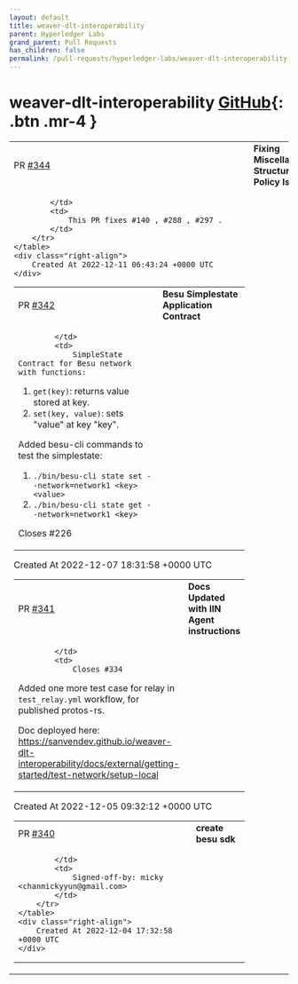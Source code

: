 ```yaml
---
layout: default
title: weaver-dlt-interoperability
parent: Hyperledger Labs
grand_parent: Pull Requests
has_children: false
permalink: /pull-requests/hyperledger-labs/weaver-dlt-interoperability
---
```


# weaver-dlt-interoperability <span class="fs-3 right-align">[GitHub](https://github.com/hyperledger-labs/weaver-dlt-interoperability){: .btn .mr-4 }</span>


<div>
    <table>
        <tr>
            <td>
                PR <a href="https://github.com/hyperledger-labs/weaver-dlt-interoperability/pull/344" class=".btn">#344</a>
            </td>
            <td>
                <b>
                    Fixing Miscellaneous Structure and Policy Issues
                </b>
            </td>
        </tr>
        <tr>
            <td>
                
            </td>
            <td>
                This PR fixes #140 , #288 , #297 .
            </td>
        </tr>
    </table>
    <div class="right-align">
        Created At 2022-12-11 06:43:24 +0000 UTC
    </div>
</div>

<div>
    <table>
        <tr>
            <td>
                PR <a href="https://github.com/hyperledger-labs/weaver-dlt-interoperability/pull/342" class=".btn">#342</a>
            </td>
            <td>
                <b>
                    Besu Simplestate Application Contract
                </b>
            </td>
        </tr>
        <tr>
            <td>
                
            </td>
            <td>
                SimpleState Contract for Besu network with functions: 
1. `get(key)`: returns value stored at key.
2. `set(key, value)`: sets "value" at key "key".

Added besu-cli commands to test the simplestate:
1. `./bin/besu-cli state set --network=network1 <key> <value>`
2. `./bin/besu-cli state get --network=network1 <key>`

Closes #226 
            </td>
        </tr>
    </table>
    <div class="right-align">
        Created At 2022-12-07 18:31:58 +0000 UTC
    </div>
</div>

<div>
    <table>
        <tr>
            <td>
                PR <a href="https://github.com/hyperledger-labs/weaver-dlt-interoperability/pull/341" class=".btn">#341</a>
            </td>
            <td>
                <b>
                    Docs Updated with IIN Agent instructions
                </b>
            </td>
        </tr>
        <tr>
            <td>
                
            </td>
            <td>
                Closes #334 

Added one more test case for relay in `test_relay.yml` workflow, for published protos-rs.

Doc deployed here: https://sanvendev.github.io/weaver-dlt-interoperability/docs/external/getting-started/test-network/setup-local
            </td>
        </tr>
    </table>
    <div class="right-align">
        Created At 2022-12-05 09:32:12 +0000 UTC
    </div>
</div>

<div>
    <table>
        <tr>
            <td>
                PR <a href="https://github.com/hyperledger-labs/weaver-dlt-interoperability/pull/340" class=".btn">#340</a>
            </td>
            <td>
                <b>
                    create besu sdk
                </b>
            </td>
        </tr>
        <tr>
            <td>
                
            </td>
            <td>
                Signed-off-by: micky <chanmickyyun@gmail.com>
            </td>
        </tr>
    </table>
    <div class="right-align">
        Created At 2022-12-04 17:32:58 +0000 UTC
    </div>
</div>

